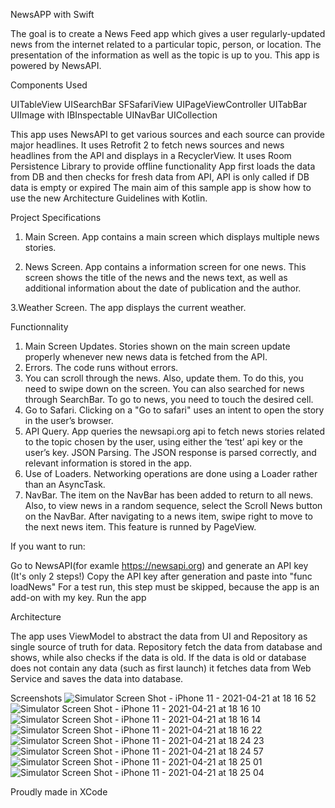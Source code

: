 NewsAPP with Swift

The goal is to create a News Feed app which gives a user regularly-updated news from the internet related to a particular topic, person, or location. The presentation of the information as well as the topic is up to you. This app is powered by NewsAPI.

Components Used

UITableView
UISearchBar
SFSafariView
UIPageViewController
UITabBar
UIImage with IBInspectable
UINavBar
UICollection

This app uses NewsAPI to get various sources and each source can provide major headlines. It uses Retrofit 2 to fetch news sources and news headlines from the API and displays in a RecyclerView. It uses Room Persistence Library to provide offline functionality App first loads the data from DB and then checks for fresh data from API, API is only called if DB data is empty or expired The main aim of this sample app is show how to use the new Architecture Guidelines with Kotlin.

Project Specifications

1. Main Screen. App contains a main screen which displays multiple news stories. 

2. News Screen. App contains a information screen for one news.
This screen shows the title of the news and the news text, as well as additional information about the date of publication and the author.

3.Weather Screen. The app displays the current weather.

Functionnality

1. Main Screen Updates. Stories shown on the main screen update properly whenever new news data is fetched from the API.
2. Errors. The code runs without errors.
3. You can scroll through the news. Also, update them. To do this, you need to swipe down on the screen. You can also searched for news through SearchBar. To go to news, you need to touch the desired cell.
4. Go to Safari. Clicking on a "Go to safari" uses an intent to open the story in the user’s browser.
5. API Query. App queries the newsapi.org api to fetch news stories related to the topic chosen by the user, using either the ‘test’ api key or the user’s key.
JSON Parsing. The JSON response is parsed correctly, and relevant information is stored in the app.
6. Use of Loaders. Networking operations are done using a Loader rather than an AsyncTask.
7. NavBar. The item on the NavBar has been added to return to all news. Also, to view news in a random sequence, select the Scroll News button on the NavBar. After navigating to a news item, swipe right to move to the next news item. This feature is runned by PageView. 

If you want to run:

Go to NewsAPI(for examle https://newsapi.org) and generate an API key (It's only 2 steps!)
Copy the API key after generation and paste into "func loadNews"
For a test run, this step must be skipped, because the app is an add-on with my key.
Run the app

Architecture

The app uses ViewModel to abstract the data from UI and Repository as single source of truth for data. Repository fetch the data from database and shows, while also checks if the data is old. If the data is old or database does not contain any data (such as first launch) it fetches data from Web Service and saves the data into database.

Screenshots
![Simulator Screen Shot - iPhone 11 - 2021-04-21 at 18 16 52](https://user-images.githubusercontent.com/67908432/115585860-acc09200-a2d4-11eb-929b-41d98b78b6ba.png)
![Simulator Screen Shot - iPhone 11 - 2021-04-21 at 18 16 10](https://user-images.githubusercontent.com/67908432/115585869-af22ec00-a2d4-11eb-9e9a-6de2cac9fac3.png)
![Simulator Screen Shot - iPhone 11 - 2021-04-21 at 18 16 14](https://user-images.githubusercontent.com/67908432/115585894-b34f0980-a2d4-11eb-87fa-dddf0474f0dc.png)
![Simulator Screen Shot - iPhone 11 - 2021-04-21 at 18 16 22](https://user-images.githubusercontent.com/67908432/115585919-b9dd8100-a2d4-11eb-8e4a-bb1cc288ef45.png)
![Simulator Screen Shot - iPhone 11 - 2021-04-21 at 18 24 23](https://user-images.githubusercontent.com/67908432/115585921-ba761780-a2d4-11eb-8aad-106f146d63c8.png)
![Simulator Screen Shot - iPhone 11 - 2021-04-21 at 18 24 57](https://user-images.githubusercontent.com/67908432/115585927-bc3fdb00-a2d4-11eb-8caf-11b11f3d8872.png)
![Simulator Screen Shot - iPhone 11 - 2021-04-21 at 18 25 01](https://user-images.githubusercontent.com/67908432/115585942-c06bf880-a2d4-11eb-99f5-94fd9adde69b.png)
![Simulator Screen Shot - iPhone 11 - 2021-04-21 at 18 25 04](https://user-images.githubusercontent.com/67908432/115585949-c235bc00-a2d4-11eb-912a-1e3f05b38b3b.png)


Proudly made in XCode
